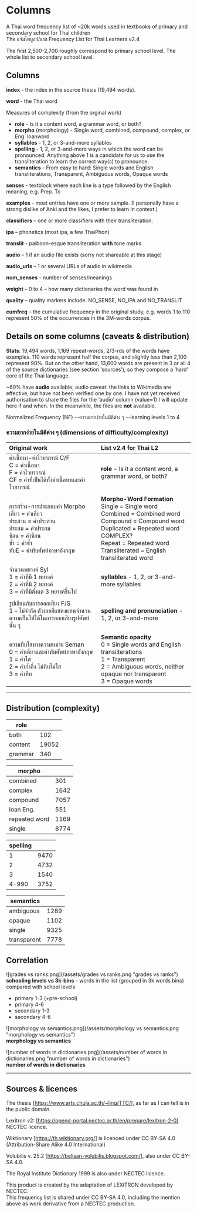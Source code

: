 # Columns

A Thai word frequency list of ~20k words used in textbooks of primary and secondary school for Thai children	
The แจ่มไพบูลย์/แรช Frequency List for Thai Learners v2.4	
	
The first 2,500-2,700 roughly correspond to primary school level. The whole list to secondary school level. 	
	
## Columns	
**index** - the index in the source thesis (19,494 words).

**word** - the Thai word

Measures of complexity (from the orginal work)
- **role** - Is it a content word, a grammar word, or both?
- **morpho** (morphology) - Single word, combined, compound, complex, or Eng. loanword
- **syllables** - 1, 2, or 3-and-more syllables
- **spelling** - 1, 2, or 3-and-more ways in which the word can be pronounced. Anything above 1 is a candidate for us to use the transliteration to learn the correct way(s) to pronounce.
- **semantics** - From easy to hard: Single words and English transliterations, Transparent, Ambiguous words, Opaque words

**senses** - textblock where each line is a type followed by the English meaning, e.g. Prep. To

**examples** - most entries have one or more sample. [I personally have a strong dislike of Anki and the likes, I prefer to learn in context.)

**classifiers** – one or more classifiers with their transliteration.

**ipa** – phonetics (most ipa, a few ThaiPhon)

**translit** - paiboon-esque transliteration **with** tone marks

**audio** – 1 if an audio file exists (sorry not shareable at this stage)

**audio_urls** –  1 or several URLs of audio in wikimedia

**num_senses** - number of senses/meanings

**weight** – 0 to 4 – how many dictionaries the word was found in

**quality** – quality markers include: NO_SENSE, NO_IPA and NO_TRANSLIT

**cumfreq** – the cumulative frequency in the original study, e.g. words 1 to 110 represent 50% of the occurrences in the 3M-words corpus.

## Details on some columns (caveats & distribution)
**Stats**: 19,494 words, 1,169 repeat-words, 2/3-rds of the words have examples. 
110 words represent half the corpus, and slightly less than 2,100 represent 90%. But on the other hand, 13,600 words are present in 3 or all 4 of the source dictionaries (see section ‘sources’), so they compose a ‘hard’ core of the Thai language. 

~60% have **audio** available; audio caveat: the links to Wikimedia are effective, but have not been verified one by one. I have not yet received authorisation to share the files for the ‘audio’ column (value=1)  I will update here if and when. In the meanwhile, the files are **not** available.

Normalized Frequency (NF) --ความยากง่ายในมิติต่าง ๆ --learning levels 1 to 4

### ความยากง่ายในมิติต่าง ๆ (dimensions of difficulty/complexity)
| Original work | List v2.4 for Thai L2 |
|:---|:---|
| คำเนื้อหา-คำไวยากรณ์ C/F<br/>C = คำเนื้อหา<br/>F = คำไวยากรณ์<br/>CF = คำที่เป็นได้ทั้งคำเนื้อหาและคำไวยากรณ์ | **role** - Is it a content word, a grammar word, or both? |
|  |  |
| การสร้าง-การประกอบคำ Morpho<br/>เดี่ยว = คำเดี่ยว<br/>ประสาน = คำประสาน<br/>ประสม = คำประสม<br/>ซ้อน = คำซ้อน<br/>ซ้ำ = คำซ้ำ<br/>ทับE = คำทับศัพท์ภาษาอังกฤษ | **Morpho-Word Formation**<br/>Single = Single word<br/>Combined = Combined word<br/>Compound = Compound word<br/>Duplicated = Repeated word COMPLEX?<br/>Repeat = Repeated word<br/>Transliterated = English transliterated word |
|  |  |
| จำนวนพยางค์ Syl<br/>1 = คำที่มี 1 พยางค์<br/>2 = คำที่มี 2 พยางค์<br/>3 = คำที่มีตั้งแต่ 3 พยางค์ขึ้นไป | **syllables** - 1, 2, or 3-and-more syllables |
|  |  |
| รูปเขียนกับการออกเสียง F/S<br/>1 – ไม่จำกัด ตัวเลขที่แสดงแทนจำนวนความเป็นไปได้ในการออกเสียงรูปศัพท์นั้น ๆ | **spelling and pronunciation** - 1, 2, or 3-and-more |
|  |  |
| ความทึบใสทางความหมาย Seman<br/>0 = คำเดี่ยวและคำทับศัพท์ภาษาอังกฤษ<br/>1 = คำใส<br/>2 = คำก้ำกึ่ง ไม่ทึบไม่ใส<br/>3 = คำทึบ | **Semantic opacity**<br/>0 = Single words and English transliterations<br/>1 = Transparent<br/>2 = Ambiguous words, neither opaque nor transparent<br/>3 = Opaque words |

* * *
## Distribution (complexity)
| role          |       |
| ------------- | ----- |
| both          | 102   |
| content       | 19052 |
| grammar       | 340   |

| morpho        |       |
| ------------- | ----- |
| combined      | 301   |
| complex       | 1642  |
| compound      | 7057  |
| loan Eng.     | 551   |
| repeated word | 1169  |
| single        | 8774  |

| spelling      |       |
| ------------- | ----- |
| 1             | 9470  |
| 2             | 4732  |
| 3             | 1540  |
| 4-990         | 3752  |

| semantics     |       |
| ------------- | ----- |
| ambiguous     | 1289  |
| opaque        | 1102  |
| single        | 9325  |
| transparent   | 7778  |

## Correlation
![grades vs ranks.png](/assets/grades vs ranks.png "grades vs ranks")\
**schooling levels vs 3k-bins** - words in the list (grouped in 3k words bins) compared with school levels
- primary 1-3 (+pre-school)
- primary 4-6
- secondary 1-3
- secondary 4-6

![morphology vs semantics.png](/assets/morphology vs semantics.png "morphology vs semantics") \
**morphology vs semantics**

![number of words in dictionaries.png](/assets/number of words in dictionaries.png "number of words in dictionaries") \
**number of words in dictionaries**


* * *
## Sources & licences	
	
The thesis [https://www.arts.chula.ac.th/~ling/TTC/], as far as I can tell is in the public domain.	

Lexitron v2: [https://opend-portal.nectec.or.th/en/prepare/lexitron-2-0] NECTEC licence.	

Wiktionary [https://th.wiktionary.org/] is licenced under CC BY-SA 4.0 (Attribution-Share Alike 4.0 International)	

Volubilis v. 25.2 [https://belisan-volubilis.blogspot.com/], also under CC BY-SA 4.0.	

The Royal Institute Dictionary 1999 is also under NECTEC licence.	
	
This product is created by the adaptation of LEXiTRON developed by NECTEC.	
This frequency list is shared under CC BY-SA 4.0, including the mention above as work derivative from a NECTEC production.	
